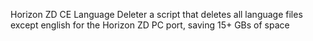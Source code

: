 Horizon ZD CE Language Deleter
a script that deletes all language files except english for the Horizon ZD PC port, saving 15+ GBs of space
